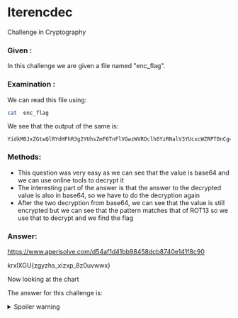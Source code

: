 # Iterencdec

Challenge in Cryptography

### Given :

In this challenge we are given a file named "enc_flag".

### Examination : 

We can read this file using:

```bash
cat  enc_flag
```

We see that the output of the same is:

```
YidkM0JxZGtwQlRYdHFhR3g2YUhsZmF6TnFlVGwzWVROclh6YzRNalV3YUcxcWZRPT0nCg==
```

### Methods:

- This question was very easy as we can see that the value is base64 and we can use online tools to decrypt it 
- The interesting part of the answer is that the answer to the decrypted value is also in base64, so we have to do the decryption again 
- After the two decryption from base64, we can see that the value is still encrypted but we can see that the pattern matches that of ROT13 so we use that to decrypt and we find the flag

### Answer: 

https://www.aperisolve.com/d54af1d41bb98458dcb8740e141f8c90

krxlXGU{zgyzhs_xizxp_8z0uvwwx}

Now looking at the chart

The answer for this challenge is: 

<details>
  <summary>Spoiler warning</summary>
  
  ```
  picoCTF{atbash_crack_8a0feddc}
  ```
  
</details>
